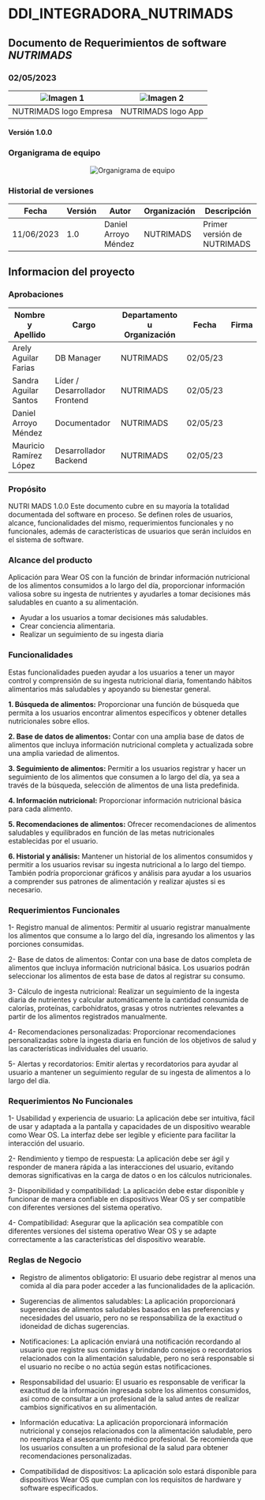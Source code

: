 # DDI_INTEGRADORA_NUTRIMADS

## Documento de Requerimientos de software *NUTRIMADS*
### 02/05/2023


|    ![Imagen 1](https://github.com/DaniArroyo104/NUTRIMADS_utileria/blob/main/logo_empresa.png?raw=true)    |    ![Imagen 2](https://github.com/DaniArroyo104/NUTRIMADS_utileria/blob/main/logo_app.png?raw=true)    |
| :----------------------------------: | :----------------------------------: |
|          NUTRIMADS logo Empresa         |          NUTRIMADS logo App         |
  

#### Versión 1.0.0

### Organigrama de equipo
<p align="center">
  <img src="https://github.com/DaniArroyo104/NUTRIMADS_utileria/blob/main/organigramaNew.jpg?raw=true" alt="Organigrama de equipo">
</p>

### Historial de versiones

| Fecha      | Versión  |  Autor| Organización | Descripción |
|------------|----------|---------------|--------------|-------------|
| 11/06/2023 | 1.0      | Daniel Arroyo Méndez  |   NUTRIMADS       |Primer versión de NUTRIMADS|

## Informacion del proyecto

### Aprobaciones

| Nombre y Apellido      | Cargo  |  Departamento u Organización | Fecha | Firma |
|------------|----------|---------------|--------------|-------------|
| Arely Aguilar Farias | DB Manager      | NUTRIMADS | 02/05/23 | |
| Sandra Aguilar Santos | Líder / Desarrollador Frontend      | NUTRIMADS | 02/05/23 | |
| Daniel Arroyo Méndez | Documentador     | NUTRIMADS | 02/05/23 | |
| Mauricio Ramírez López | Desarrollador Backend     | NUTRIMADS | 02/05/23 | |

### Propósito

NUTRI MADS 1.0.0
Este documento cubre en su mayoría la totalidad documentada del software en proceso.
Se definen roles de usuarios, alcance, funcionalidades del mismo, requerimientos funcionales y no funcionales, además de características de usuarios que serán incluidos en el sistema de software.

### Alcance del producto
Aplicación para Wear OS con la función de brindar información nutricional de los alimentos consumidos a lo largo del día, proporcionar información valiosa sobre su ingesta de nutrientes y ayudarles a tomar decisiones más saludables en cuanto a su alimentación.
- Ayudar a los usuarios a tomar decisiones más saludables.
- Crear conciencia alimentaria.
- Realizar un seguimiento de su ingesta diaria

### Funcionalidades

Estas funcionalidades pueden ayudar a los usuarios a tener un mayor control y comprensión de su ingesta nutricional diaria, fomentando hábitos alimentarios más saludables y apoyando su bienestar general.

**1. Búsqueda de alimentos:** Proporcionar una función de búsqueda que permita a los usuarios encontrar alimentos específicos y obtener detalles nutricionales sobre ellos.

**2. Base de datos de alimentos:** Contar con una amplia base de datos de alimentos que incluya información nutricional completa y actualizada sobre una amplia variedad de alimentos.

**3. Seguimiento de alimentos:** Permitir a los usuarios registrar y hacer un seguimiento de los alimentos que consumen a lo largo del día, ya sea a través de la búsqueda, selección de alimentos de una lista predefinida.

**4. Información nutricional:** Proporcionar información nutricional básica para cada alimento.

**5. Recomendaciones de alimentos:** Ofrecer recomendaciones de alimentos saludables y equilibrados en función de las metas nutricionales establecidas por el usuario.

**6. Historial y análisis:** Mantener un historial de los alimentos consumidos y permitir a los usuarios revisar su ingesta nutricional a lo largo del tiempo. También podría proporcionar gráficos y análisis para ayudar a los usuarios a comprender sus patrones de alimentación y realizar ajustes si es necesario.

### Requerimientos Funcionales
1- Registro manual de alimentos: Permitir al usuario registrar manualmente los alimentos que consume a lo largo del día, ingresando los alimentos y las porciones consumidas.

2- Base de datos de alimentos: Contar con una base de datos completa de alimentos que incluya información nutricional  básica. Los usuarios podrán seleccionar los alimentos de esta base de datos al registrar su consumo.

3- Cálculo de ingesta nutricional: Realizar un seguimiento de la ingesta diaria de nutrientes y calcular automáticamente la cantidad consumida de calorías, proteínas, carbohidratos, grasas y otros nutrientes relevantes a partir de los alimentos registrados manualmente.

4- Recomendaciones personalizadas: Proporcionar recomendaciones personalizadas sobre la ingesta diaria en función de los objetivos de salud y las características individuales del usuario.

5- Alertas y recordatorios: Emitir alertas y recordatorios para ayudar al usuario a mantener un seguimiento regular de su ingesta de alimentos a lo largo del día.


### Requerimientos No Funcionales

1- Usabilidad y experiencia de usuario: La aplicación debe ser intuitiva, fácil de usar y adaptada a la pantalla y capacidades de un dispositivo wearable como Wear OS. La interfaz debe ser legible y eficiente para facilitar la interacción del usuario.

2- Rendimiento y tiempo de respuesta: La aplicación debe ser ágil y responder de manera rápida a las interacciones del usuario, evitando demoras significativas en la carga de datos o en los cálculos nutricionales.

3- Disponibilidad y compatibilidad: La aplicación debe estar disponible y funcionar de manera confiable en dispositivos Wear OS y ser compatible con diferentes versiones del sistema operativo.

4- Compatibilidad: Asegurar que la aplicación sea compatible con diferentes versiones del sistema operativo Wear OS y se adapte correctamente a las características del dispositivo wearable.

### Reglas de Negocio

- Registro de alimentos obligatorio: El usuario debe registrar al menos una comida al día para poder acceder a las funcionalidades de la aplicación.

- Sugerencias de alimentos saludables: La aplicación proporcionará sugerencias de alimentos saludables basados en las preferencias y necesidades del usuario, pero no se responsabiliza de la exactitud o idoneidad de dichas sugerencias.

- Notificaciones: La aplicación enviará una notificación recordando al usuario que registre sus comidas y brindando consejos o recordatorios relacionados con la alimentación saludable, pero no será responsable si el usuario no recibe o no actúa según estas notificaciones.

- Responsabilidad del usuario: El usuario es responsable de verificar la exactitud de la información ingresada sobre los alimentos consumidos, así como de consultar a un profesional de la salud antes de realizar cambios significativos en su alimentación.

- Información educativa: La aplicación proporcionará información nutricional y consejos relacionados con la alimentación saludable, pero no reemplaza el asesoramiento médico profesional. Se recomienda que los usuarios consulten a un profesional de la salud para obtener recomendaciones personalizadas.

- Compatibilidad de dispositivos: La aplicación solo estará disponible para dispositivos Wear OS que cumplan con los requisitos de hardware y software especificados.